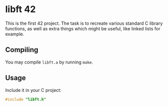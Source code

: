 # libft 42

This is the first 42 project. The task is to recreate various standard C
library functions, as well as extra things which might be useful, like linked
lists for example.

## Compiling
You may compile `libft.a` by running `make`.

## Usage
Include it in your C project:
```c
#include "libft.h"
```
